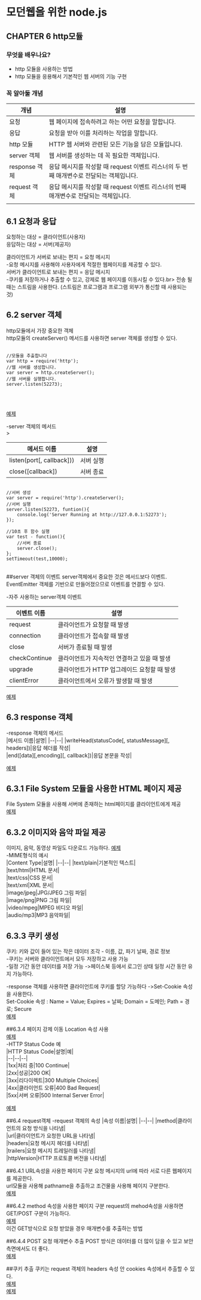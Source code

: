 # 모던웹을 위한 node.js

## CHAPTER 6 http모듈

### 무엇을 배우나요?
- http 모듈을 사용하는 방법
- http 모듈을 응용해서 기본적인 웹 서버의 기능 구현

### 꼭 알아둘 개념
|개념|설명|
|--|--|
|요청|웹 페이지에 접속하려고 하는 어떤 요청을 말합니다.|
|응답|요청을 받아 이를 처리하는 작업을 말합니다.|
|http 모듈|HTTP 웹 서버와 관련된 모든 기능을 담은 모듈입니다.|
|server 객체|웹 서버를 생성하는 데 꼭 필요한 객체입니다.|
|response 객체|응답 메시지를 작성할 때 request 이벤트 리스너의 두 번째 매개변수로 전달되는 객체입니다.|
|request 객체|응답 메시지를 작성할 때 request 이벤트 리스너의  번째 매개변수로 전달되는 객체입니다. |
|||

## 6.1 요청과 응답
요청하는 대상 = 클라이언트(사용자)<br>
응답하는 대상 = 서버(제공자)<br>

클라이언트가 서버로 보내는 편지 = 요청 메시지<br>
-요청 메시지를 사용해야 사용자에게 적절한 웹페이지를 제공할 수 있다.<br>
서버가 클라이언트로 보내는 편지 = 응답 메시지<br>
-쿠키를 저장하거나 추출할 수 있고, 강제로 웹 페이지를 이동시킬 수 있다.br>
전송 될 때는 스트림을 사용한다. (스트림은 프로그램과 프로그램 외부가 통신할 때 사용되는 것)

## 6.2 server 객체
http모듈에서 가장 중요한 객체<br>
http모듈의 createServer() 메서드를 사용하면 server 객체를 생성할 수 있다.<br>
<pre><code> 
//모듈을 추출합니다
var http = require('http');
//웹 서버를 생성합니다.
var server = http.createServer();
//웹 서버를 실행합니다.
server.listen(52273);
</code>
</pre><br>
[예제](./node0805/server객체.js)<br>

-server 객체의 메서드<br>>

|메서드 이름|설명|
|--|--|
|listen(port[, callback]))|서버 실행|<br>
|close([callback])|서버 종료|
<pre>
<code>
//서버 생성
var server = require('http').createServer();
//서버 실행
server.listen(52273, funtion(){
    console.log('Server Running at http://127.0.0.1:52273');
});

//10초 후 함수 실행
var test - function(){
    //서버 종료
    server.close();
};
setTimeout(test,10000);
</code>
</pre>

##server 객체의 이벤트
server객체에서 중요한 것은 메서드보다 이벤트.<br>
EventEmitter 객체를 기반으로 만들어졌으므로 이벤트를 연결할 수 있다.<br>

-자주 사용하는 server객체 이벤트<br>

|이벤트 이름|설명|
|--|--|
|request|클라이언트가 요청할 때 발생|<br>
|connection|클라이언트가 접속할 때 발생|<br>
|close|서버가 종료될 때 발생|<br>
|checkContinue|클라이언트가 지속적인 연결하고 있을 때 발생|<br>
|upgrade|클라이언트가 HTTP 업그레이드 요청할 때 발생|<br>
|clientError|클라이언트에서 오류가 발생할 때 발생|<br>

[예제](./node0802/server이벤트.js) <br>

## 6.3 response 객체
-response 객체의 메서드 <br>
|메서드 이름|설명|
|--|--|
|writeHead(statusCode[, statusMessage][, headers])|응답 헤더를 작성|<br>
|end([data][,encoding][, callback])|응답 본문을 작성|<br>

[예제](./node0802/response객체간단.js) <br>

## 6.3.1 File System 모듈을 사용한 HTML 페이지 제공
File System 모듈을 사용해 서버에 존재하는 html페이지를 클라이언트에게 제공<br>
[예제](./node0802/file사용.js) <br>

## 6.3.2 이미지와 음악 파일 제공
이미지, 음악, 동영상 파일도 다운로드 가능하다.
[예제](./node0802/이미지제공.js) <br>
-MIME형식의 예시 <br>
|Content Type|설명|
|--|--|
|text/plain|기본적인 텍스트|<br>
|text/html|HTML 문서|<br>
|text/css|CSS 문서|<br>
|text/xml|XML 문서|<br>
|image/jpeg|JPG/JPEG 그림 파일|<br>
|image/png|PNG 그림 파일|<br>
|video/mpeg|MPEG 비디오 파일|<br>
|audio/mp3|MP3 음악파일|<br>

## 6.3.3 쿠키 생성
쿠키: 키와 값이 들어 있는 작은 데이터 조각 - 이름, 값, 파기 날짜, 경로 정보<br>
-쿠키는 서버와 클라이언트에서 모두 저장하고 사용 가능<br>
-일정 기간 동안 데이터를 저장 가능 ->페이스북 등에서 로그인 상태 일정 시간 동안 유지 가능하다.<br>

-response 객체를 사용하면 클라이언트에 쿠키를 할당 가능하다 ->Set-Cookie 속성을 사용한다.<br>
Set-Cookie 속성 : Name = Value; Expires = 날짜; Domain = 도메인; Path = 경로; Secure<br>
[예제](./node0802/쿠키.js) <br>

##6.3.4 페이지 강제 이동
Location 속성 사용<br>
[예제](./node0802/강제.js) <br>
-HTTP Status Code 예<br>
|HTTP Status Code|설명|예|<br>
|--|--|--|<br>
|1xx|처리 중|100 Continue|<br>
|2xx|성공|200 OK|<br>
|3xx|리다이렉트|300 Multiple Choices|<br>
|4xx|클라이언트 오류|400 Bad Request|<br>
|5xx|서버 오류|500 Internal Server Error|<br>

[예제](./node0802/404.js) <br>

##6.4 request객체
-request 객체의 속성
|속성 이름|설명|
|--|--|
|method|클라이언트의 요청 방식을 나타냄|<br>
|url|클라이언트가 요청한 URL을 나타냄|<br>
|headers|요청 메시지 헤더를 나타냄|<br>
|trailers|요청 메시지 트레일러를 나타냄|<br>
|httpVersion|HTTP 프로토콜 버전을 나타냄|<br>

##6.4.1 URL속성을 사용한 페이지 구분
요청 메시지의 url에 따라 서로 다른 웹페이지를 제공한다. <br>
url모듈을 사용해 pathname을 추출하고 조건물을 사용해 페이지 구분한다.<br>
[예제](./node0802/app.js) <br>

##6.4.2 method 속성을 사용한 페이지 구분
request의 mehod속성을 사용하면 GET/POST 구분이 가능하다.<br>
[예제](./node0802/구분.js) <br>
이건 GET방식으로  요청 받았을 경우 매개변수를 추출하는 방법<br>

##6.4.4 POST 요청 매개변수 추출
POST 방식은 데이터를 더 많이 담을 수 있고 보안 측면에서도 더 좋다.<br>
[예제](./node0802/request.post.js) <br>

##쿠키 추출
쿠키는 request 객체의 headers 속성 안 cookies 속성에서 추출할 수 있다.</br>
[예제](./node0802/쿠키추출.js) <br>
[예제](./node0802/쿠키분해.js) <br>